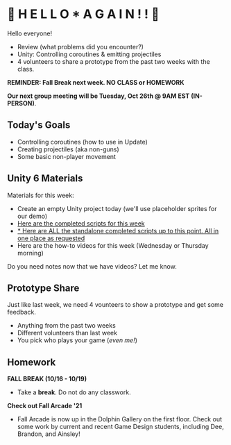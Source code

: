 # 🍕 H E L L O * A G A I N ! ! 🍕
Hello everyone!
- Review (what problems did you encounter?)
- Unity: Controlling coroutines & emitting projectiles
- 4 volunteers to share a prototype from the past two weeks with the class.

__REMINDER: Fall Break next week. NO CLASS or HOMEWORK__

__Our next group meeting will be Tuesday, Oct 26th @ 9AM EST (IN-PERSON)__. 

## Today's Goals ##
- Controlling coroutines (how to use in Update)
- Creating projectiles (aka non-guns)
- Some basic non-player movement

## Unity 6 Materials

Materials for this week:
- Create an empty Unity project today (we'll use placeholder sprites for our demo)
- [Here are the completed scripts for this week](https://drive.google.com/file/d/1yycZRWBQZ4pAQTtFdjKsAbdIXnpG1JbX/view?usp=sharing)
- [* Here are ALL the standalone completed scripts up to this point. All in one place as requested](https://github.com/samsheffield/2D_Game_Design/tree/Fall_21/Standalone%20Scripts)
- Here are the how-to videos for this week (Wednesday or Thursday morning)

Do you need notes now that we have videos? Let me know.

## Prototype Share ##

Just like last week, we need 4 vounteers to show a prototype and get some feedback.
- Anything from the past two weeks
- Different volunteers than last week
- You pick who plays your game (_even me!_)

## Homework ##

__FALL BREAK (10/16 - 10/19)__

- Take a __break__. Do not do any classwork.

__Check out Fall Arcade '21__

- Fall Arcade is now up in the Dolphin Gallery on the first floor. Check out some work by current and recent Game Design students, including Dee, Brandon, and Ainsley!